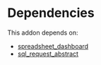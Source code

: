 # Dependencies

This addon depends on:

- [spreadsheet_dashboard](https://github.com/bringout/oca-ocb-report/tree/06d833e583a8e76b6c61037addb19154a3fb0dd9/odoo-bringout-oca-ocb-spreadsheet_dashboard)
- [sql_request_abstract](https://github.com/bringout/oca-report)
